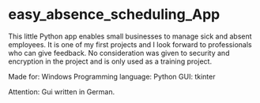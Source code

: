 # easy_absence_scheduling_App
This little Python app enables small businesses to manage sick and absent employees.  It is one of my first projects and I look forward to professionals who can give feedback.  No consideration was given to security and encryption in the project and is only used as a training project.

Made for: Windows
Programming language: Python
GUI: tkinter

Attention:
Gui written in German.
